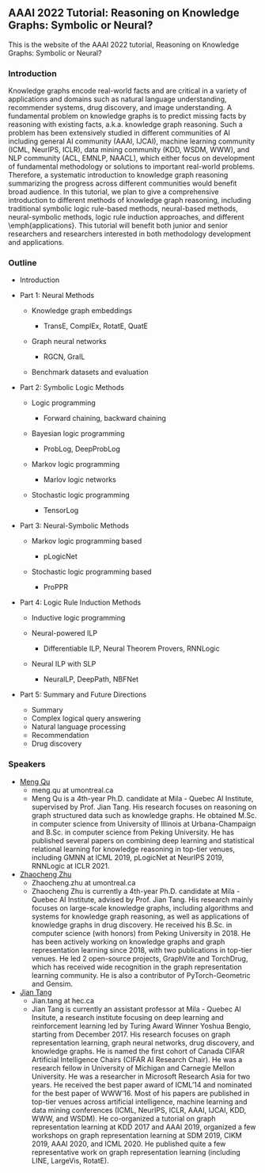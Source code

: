 ## AAAI 2022 Tutorial: Reasoning on Knowledge Graphs: Symbolic or Neural?

This is the website of the AAAI 2022 tutorial, Reasoning on Knowledge Graphs: Symbolic or Neural?

### Introduction

Knowledge graphs encode real-world facts and are critical in a variety of applications and domains such as natural language understanding, recommender systems, drug discovery, and image understanding. A fundamental problem on knowledge graphs is to predict missing facts by reasoning with existing facts, a.k.a. knowledge graph reasoning. Such a problem has been extensively studied in different communities of AI including general AI community (AAAI, IJCAI), machine learning community (ICML, NeurIPS, ICLR), data mining community (KDD, WSDM, WWW), and NLP community (ACL, EMNLP, NAACL), which either focus on development of fundamental methodology or solutions to important real-world problems. Therefore, a systematic introduction to knowledge graph reasoning summarizing the progress across different communities would benefit broad audience. In this tutorial, we plan to give a comprehensive introduction to different methods of knowledge graph reasoning, including traditional symbolic logic rule-based methods, neural-based methods, neural-symbolic methods, logic rule induction approaches, and different \emph{applications}. This tutorial will benefit both junior and senior researchers and researchers interested in both methodology development and applications.

### Outline

* Introduction
* Part 1: Neural Methods

  * Knowledge graph embeddings

    * TransE, ComplEx, RotatE, QuatE

  * Graph neural networks

    * RGCN, GraIL

  * Benchmark datasets and evaluation
* Part 2: Symbolic Logic Methods

  * Logic programming

    * Forward chaining, backward chaining

  * Bayesian logic programming

    * ProbLog, DeepProbLog

  * Markov logic programming

    * Marlov logic networks

  * Stochastic logic programming

    * TensorLog
* Part 3: Neural-Symbolic Methods

  * Markov logic programming based

    * pLogicNet

  * Stochastic logic programming based

    * ProPPR
* Part 4: Logic Rule Induction Methods

  * Inductive logic programming
  * Neural-powered ILP

    * Differentiable ILP, Neural Theorem Provers, RNNLogic
  * Neural ILP with SLP

    * NeuralLP, DeepPath, NBFNet
* Part 5: Summary and Future Directions
  * Summary
  * Complex logical query answering
  * Natural language processing
  * Recommendation
  * Drug discovery

### Speakers

* [Meng Qu](https://mnqu.github.io/)
  * meng.qu at umontreal.ca
  * Meng Qu is a 4th-year Ph.D. candidate at Mila - Quebec AI Institute, supervised by Prof. Jian Tang. His research focuses on reasoning on graph structured data such as knowledge graphs. He obtained M.Sc. in computer science from University of Illinois at Urbana-Champaign and B.Sc. in computer science from Peking University. He has published several papers on combining deep learning and statistical relational learning for knowledge reasoning in top-tier venues, including GMNN at ICML 2019, pLogicNet at NeurIPS 2019, RNNLogic at ICLR 2021. 
* [Zhaocheng Zhu](https://kiddozhu.github.io/)
  * Zhaocheng.zhu at umontreal.ca
  * Zhaocheng Zhu is currently a 4th-year Ph.D. candidate at Mila - Quebec AI Institute, advised by Prof. Jian Tang. His research mainly focuses on large-scale knowledge graphs, including algorithms and systems for knowledge graph reasoning, as well as applications of knowledge graphs in drug discovery. He received his B.Sc. in computer science (with honors) from Peking University in 2018. He has been actively working on knowledge graphs and graph representation learning since 2018, with two publications in top-tier venues. He led 2 open-source projects, GraphVite and TorchDrug, which has received wide recognition in the graph representation learning community. He is also a contributor of PyTorch-Geometric and Gensim.
* [Jian Tang](https://jian-tang.com/)
  * Jian.tang at hec.ca
  * Jian Tang is currently an assistant professor at Mila - Quebec AI Insitute, a research institute focusing on deep learning and reinforcement learning led by Turing Award Winner Yoshua Bengio, starting from December 2017. His research focuses on graph representation learning, graph neural networks, drug discovery, and knowledge graphs. He is named the first cohort of Canada CIFAR Artificial Intelligence Chairs (CIFAR AI Research Chair). He was a research fellow in University of Michigan and Carnegie Mellon University. He was a researcher in Microsoft Research Asia for two years. He received the best paper award of ICML’14 and nominated for the best paper of WWW’16. Most of his papers are published in top-tier venues across artificial intelligence, machine learning and data mining conferences (ICML, NeurIPS, ICLR, AAAI, IJCAI, KDD, WWW, and WSDM). He co-organized a tutorial on graph representation learning at KDD 2017 and AAAI 2019, organized a few workshops on graph representation learning at SDM 2019, CIKM 2019, AAAI 2020, and ICML 2020. He published quite a few representative work on graph representation learning (including LINE, LargeVis, RotatE). 
